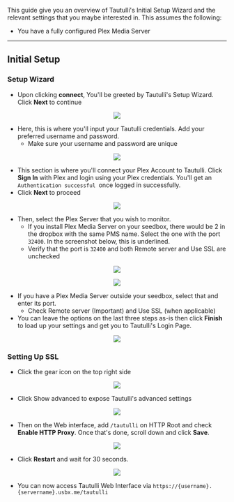 This guide give you an overview of Tautulli's Initial Setup Wizard and the relevant settings that you maybe interested in. This assumes the following:

* You have a fully configured Plex Media Server

***

## Initial Setup
### Setup Wizard

* Upon clicking **connect**, You'll be greeted by Tautulli's Setup Wizard. Click **Next** to continue

<p align="center"><img src="https://docs.usbx.me/uploads/images/gallery/2020-03/scaled-1680-/image-1584546853549.png"></p>

* Here, this is where you'll input your Tautulli credentials. Add your preferred username and password. 
  * Make sure your username and password are unique

<p align="center"><img src="https://docs.usbx.me/uploads/images/gallery/2020-03/scaled-1680-/image-1584546935873.png"></p>

* This section is where you'll connect your Plex Account to Tautulli. Click **Sign In** with Plex and login using your Plex credentials. You'll get an `Authentication successful `once logged in successfully.
* Click **Next** to proceed

<p align="center"><img src="https://docs.usbx.me/uploads/images/gallery/2020-03/scaled-1680-/image-1584547052889.png"></p>

* Then, select the Plex Server that you wish to monitor.
  * If you install Plex Media Server on your seedbox, there would be 2 in the dropbox with the same PMS name. Select the one with the port `32400`. In the screenshot below, this is underlined.
  * Verify that the port is `32400` and both Remote server and Use SSL are unchecked

<p align="center"><img src="https://docs.usbx.me/uploads/images/gallery/2020-03/scaled-1680-/image-1584547429753.png"></p>

<p align="center"><img src="https://docs.usbx.me/uploads/images/gallery/2020-03/scaled-1680-/image-1584547520457.png"></p>

  * If you have a Plex Media Server outside your seedbox, select that and enter its port.
    * Check Remote server (Important) and Use SSL (when applicable)
* You can leave the options on the last three steps as-is then click **Finish** to load up your settings and get you to Tautulli's Login Page.

<p align="center"><img src="https://docs.usbx.me/uploads/images/gallery/2020-05/image-1590144667345.png"></p>

### Setting Up SSL

* Click the gear icon on the top right side

<p align="center"><img src="https://docs.usbx.me/uploads/images/gallery/2020-05/image-1590155133634.png"></p>

* Click Show advanced to expose Tautulli's advanced settings

<p align="center"><img src="https://docs.usbx.me/uploads/images/gallery/2020-05/image-1590155439065.png"></p>

* Then on the Web interface, add `/tautulli` on HTTP Root and check **Enable HTTP Proxy**. Once that's done, scroll down and click **Save**.

<p align="center"><img src="https://docs.usbx.me/uploads/images/gallery/2020-05/image-1590155576285.png"></p>

* Click **Restart** and wait for 30 seconds.

<p align="center"><img src="https://docs.usbx.me/uploads/images/gallery/2020-05/image-1590155673835.png"></p>

* You can now access Tautulli Web Interface via `https://{username}.{servername}.usbx.me/tautulli`